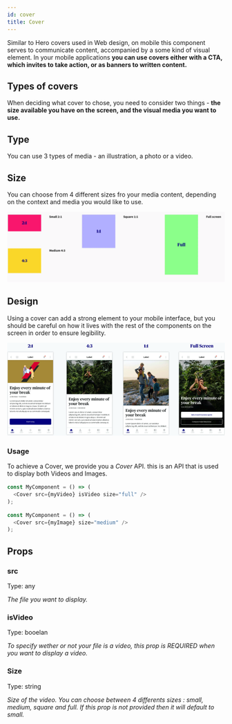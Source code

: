 ```yaml
---
id: cover
title: Cover
---
```


Similar to Hero covers used in Web design, on mobile this component serves to communicate content, accompanied by a some kind of visual element. In your mobile applications **you can use covers either with a CTA, which invites to take action, or as banners to written content.**


## Types of covers

When deciding what cover to chose, you need to consider two things - **the size available you have on the screen, and the visual media you want to use.**

## Type

You can use 3 types of media - an illustration, a photo or a video.

## Size

You can choose from 4 different sizes fro your media content, depending on the context and media you would like to use.

![img](../static/img/cove.png)

## Design

Using a cover can add a strong element to your mobile interface, but you should be careful on how it lives with the rest of the components on the screen in order to ensure legibility.

![img](../static/img/cover.png)


### Usage

To achieve a Cover, we provide you a _Cover_ API. this is an API that is used to display both Videos and Images. 

````javascript
const MyComponent = () => (
  <Cover src={myVideo} isVideo size="full" />
);

````



````javascript
const MyComponent = () => (
  <Cover src={myImage} size="medium" />
);

````


## Props 

### src
Type: any

_The file you want to display._

### isVideo
Type: booelan

_To specify wether or not your file is a video, this prop is REQUIRED when you want to display a video._

### Size
Type: string

_Size of the video. You can choose between 4 differents sizes : small, medium, square and full. If this prop is not provided then it will default to small._


